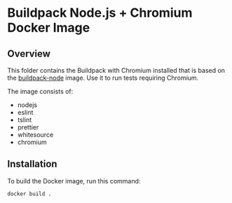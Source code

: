 # Buildpack Node.js + Chromium Docker Image

## Overview

This folder contains the Buildpack with Chromium installed that is based on the [buildpack-node](../buildpack-node) image. Use it to run tests requiring Chromium.

The image consists of:

- nodejs
- eslint
- tslint
- prettier
- whitesource
- chromium

## Installation

To build the Docker image, run this command:

```bash
docker build .
```
